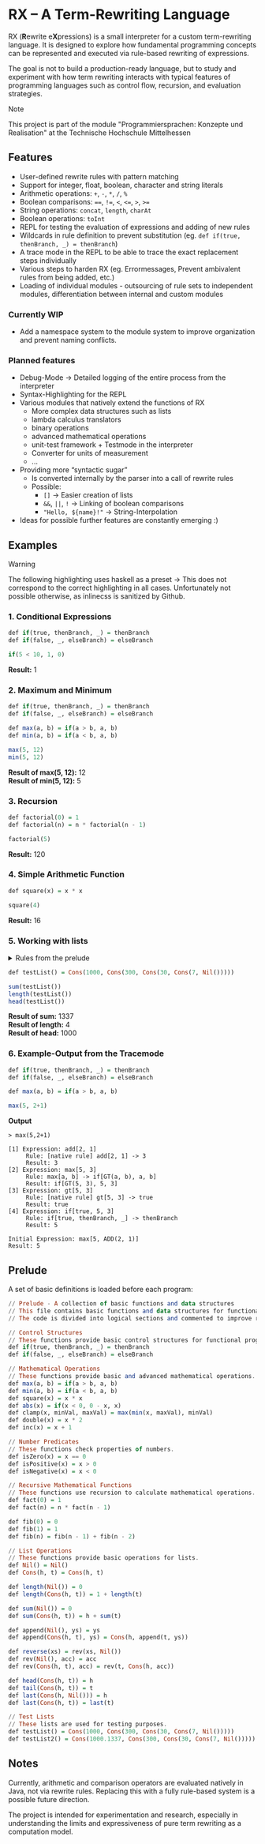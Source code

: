 # RX – A Term-Rewriting Language

RX (**R**ewrite e**X**pressions) is a small interpreter for a custom term-rewriting language. It is designed to explore how fundamental programming concepts can be represented and executed via rule-based rewriting of expressions.

The goal is not to build a production-ready language, but to study and experiment with how term rewriting interacts with typical features of programming languages such as control flow, recursion, and evaluation strategies.

> [!NOTE]  
> This project is part of the module "Programmiersprachen: Konzepte und Realisation" at the Technische Hochschule Mittelhessen

## Features

- User-defined rewrite rules with pattern matching
- Support for integer, float, boolean, character and string literals
- Arithmetic operations: `+`, `-`, `*`, `/`, `%`
- Boolean comparisons: `==`, `!=`, `<`, `<=`, `>`, `>=`
- String operations: `concat`, `length`, `charAt`
- Boolean operations: `toInt`
- REPL for testing the evaluation of expressions and adding of new rules
- Wildcards in rule definition to prevent substitution (eg. ``` def if(true, thenBranch, _) = thenBranch ```)
- A trace mode in the REPL to be able to trace the exact replacement steps individually
- Various steps to harden RX (eg. Errormessages, Prevent ambivalent rules from being added, etc.)
- Loading of individual modules - outsourcing of rule sets to independent modules, differentiation between internal and custom modules

### Currently WIP
- Add a namespace system to the module system to improve organization and prevent naming conflicts.

### Planned features
- Debug-Mode -> Detailed logging of the entire process from the interpreter
- Syntax-Highlighting for the REPL
- Various modules that natively extend the functions of RX
  - More complex data structures such as lists
  - lambda calculus translators
  - binary operations
  - advanced mathematical operations
  - unit-test framework + Testmode in the interpreter
  - Converter for units of measurement
  - ...
- Providing more “syntactic sugar”
  - Is converted internally by the parser into a call of rewrite rules
  - Possible:
    - ```[]``` -> Easier creation of lists
    - ```&&```, ```||```, ```!``` -> Linking of boolean comparisons
    - ```"Hello, ${name}!"``` -> String-Interpolation
- Ideas for possible further features are constantly emerging :)

## Examples
> [!WARNING]  
> The following highlighting uses haskell as a preset -> This does not correspond to the correct highlighting in all cases. Unfortunately not possible otherwise, as inlinecss is sanitized by Github.
### 1. Conditional Expressions
```haskell
def if(true, thenBranch, _) = thenBranch
def if(false, _, elseBranch) = elseBranch

if(5 < 10, 1, 0)
```
**Result:** 1

### 2. Maximum and Minimum
```haskell
def if(true, thenBranch, _) = thenBranch
def if(false, _, elseBranch) = elseBranch

def max(a, b) = if(a > b, a, b)
def min(a, b) = if(a < b, a, b)

max(5, 12)
min(5, 12)
```
**Result of max(5, 12):** 12\
**Result of min(5, 12):** 5

### 3. Recursion
```haskell
def factorial(0) = 1
def factorial(n) = n * factorial(n - 1)

factorial(5)
```
**Result:** 120

### 4. Simple Arithmetic Function
```haskell
def square(x) = x * x

square(4)
```
**Result:** 16

### 5. Working with lists
<details>
  <summary>Rules from the prelude</summary>
    ```haskell
  
    def Nil() = Nil()
    def Cons(h, t) = Cons(h, t)
    
    def length(Nil()) = 0
    def length(Cons(h, t)) = 1 + length(t)
    
    def sum(Nil()) = 0
    def sum(Cons(h, t)) = h + sum(t)
    
    def reverse(xs) = rev(xs, Nil())
    def rev(Nil(), acc) = acc
    def rev(Cons(h, t), acc) = rev(t, Cons(h, acc))
    
    def head(Cons(h, t)) = h
    def tail(Cons(h, t)) = t
    def last(Cons(h, Nil())) = h
    def last(Cons(h, t)) = last(t)
    ```
</details>

```haskell
def testList() = Cons(1000, Cons(300, Cons(30, Cons(7, Nil()))))

sum(testList())
length(testList())
head(testList())
```
**Result of sum:** 1337\
**Result of length:** 4\
**Result of head:** 1000

### 6. Example-Output from the Tracemode
```haskell
def if(true, thenBranch, _) = thenBranch
def if(false, _, elseBranch) = elseBranch

def max(a, b) = if(a > b, a, b)

max(5, 2+1)
```
**Output**
```
> max(5,2+1)

[1] Expression: add[2, 1]
     Rule: [native rule] add[2, 1] -> 3
     Result: 3
[2] Expression: max[5, 3]
     Rule: max[a, b] -> if[GT(a, b), a, b]
     Result: if[GT(5, 3), 5, 3]
[3] Expression: gt[5, 3]
     Rule: [native rule] gt[5, 3] -> true
     Result: true
[4] Expression: if[true, 5, 3]
     Rule: if[true, thenBranch, _] -> thenBranch
     Result: 5

Initial Expression: max[5, ADD(2, 1)]
Result: 5
```


## Prelude
A set of basic definitions is loaded before each program:
```haskell
// Prelude - A collection of basic functions and data structures
// This file contains basic functions and data structures for functional programming.
// The code is divided into logical sections and commented to improve readability and maintainability.

// Control Structures
// These functions provide basic control structures for functional programming.
def if(true, thenBranch, _) = thenBranch
def if(false, _, elseBranch) = elseBranch

// Mathematical Operations
// These functions provide basic and advanced mathematical operations.
def max(a, b) = if(a > b, a, b)
def min(a, b) = if(a < b, a, b)
def square(x) = x * x
def abs(x) = if(x < 0, 0 - x, x)
def clamp(x, minVal, maxVal) = max(min(x, maxVal), minVal)
def double(x) = x * 2
def inc(x) = x + 1

// Number Predicates
// These functions check properties of numbers.
def isZero(x) = x == 0
def isPositive(x) = x > 0
def isNegative(x) = x < 0

// Recursive Mathematical Functions
// These functions use recursion to calculate mathematical operations.
def fact(0) = 1
def fact(n) = n * fact(n - 1)

def fib(0) = 0
def fib(1) = 1
def fib(n) = fib(n - 1) + fib(n - 2)

// List Operations
// These functions provide basic operations for lists.
def Nil() = Nil()
def Cons(h, t) = Cons(h, t)

def length(Nil()) = 0
def length(Cons(h, t)) = 1 + length(t)

def sum(Nil()) = 0
def sum(Cons(h, t)) = h + sum(t)

def append(Nil(), ys) = ys
def append(Cons(h, t), ys) = Cons(h, append(t, ys))

def reverse(xs) = rev(xs, Nil())
def rev(Nil(), acc) = acc
def rev(Cons(h, t), acc) = rev(t, Cons(h, acc))

def head(Cons(h, t)) = h
def tail(Cons(h, t)) = t
def last(Cons(h, Nil())) = h
def last(Cons(h, t)) = last(t)

// Test Lists
// These lists are used for testing purposes.
def testList() = Cons(1000, Cons(300, Cons(30, Cons(7, Nil()))))
def testList2() = Cons(1000.1337, Cons(300, Cons(30, Cons(7, Nil()))))
```

## Notes
Currently, arithmetic and comparison operators are evaluated natively in Java, not via rewrite rules. Replacing this with a fully rule-based system is a possible future direction.

The project is intended for experimentation and research, especially in understanding the limits and expressiveness of pure term rewriting as a computation model.
